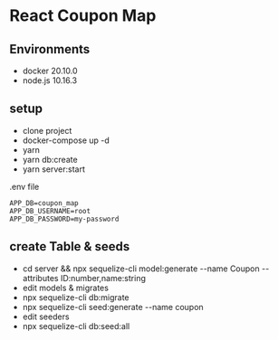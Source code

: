 # React Coupon Map

## Environments

- docker 20.10.0
- node.js 10.16.3

## setup

- clone project
- docker-compose up -d
- yarn
- yarn db:create
- yarn server:start

.env file

```
APP_DB=coupon_map
APP_DB_USERNAME=root
APP_DB_PASSWORD=my-password
```

## create Table & seeds

- cd server && npx sequelize-cli model:generate --name Coupon --attributes ID:number,name:string
- edit models & migrates
- npx sequelize-cli db:migrate
- npx sequelize-cli seed:generate --name coupon
- edit seeders
- npx sequelize-cli db:seed:all

